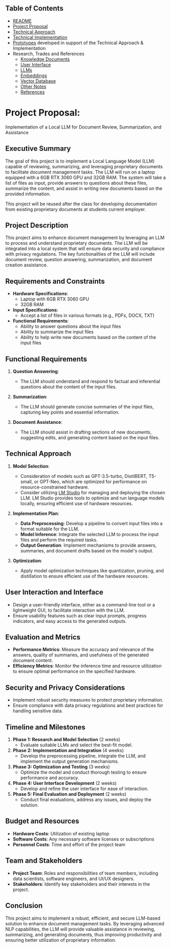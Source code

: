 ## Table of Contents

 - [README](../README.md)
 - [Project Proposal](project_proposal.md)
 - [Technical Approach](technical_approach.md)
 - [Technical Implementation](../technical_implementation.md)
 - [Prototypes](../Prototypes/README.md) developed in support of the Technical Approach & Implementation
 - Research, Trades and References
   - [Knowledge Documents](knowledge_documents.md)
   - [User Interface](user_interface.md)
   - [LLMs](LLMs.md)
   - [Embeddings](embedding.md)
   - [Vector Database](vectorDB.md)
   - [Other Notes](misc_notes.md)
   - [References](references.md)


# Project Proposal:

Implementation of a Local LLM for Document Review, Summarization, and Assistance



## Executive Summary

The goal of this project is to implement a Local Language Model (LLM) capable of reviewing, summarizing, and leveraging proprietary documents to facilitate document management tasks. The LLM will run on a laptop equipped with a 6GB RTX 3060 GPU and 32GB RAM. The system will take a list of files as input, provide answers to questions about these files, summarize the content, and assist in writing new documents based on the provided information.

This project will be reused after the class for developing documentation from existing proprietary documents at students current employer.

## Project Description

This project aims to enhance document management by leveraging an LLM to process and understand proprietary documents. The LLM will be integrated into a local system that will ensure data security and compliance with privacy regulations. The key functionalities of the LLM will include document review, question answering, summarization, and document creation assistance.

## Requirements and Constraints

-   **Hardware Specifications**:
    -   Laptop with 6GB RTX 3060 GPU
    -   32GB RAM
-   **Input Specifications**:
    -   Accept a list of files in various formats (e.g., PDFs, DOCX, TXT)
-   **Functional Requirements**:
    -   Ability to answer questions about the input files
    -   Ability to summarize the input files
    -   Ability to help write new documents based on the content of the input files

## Functional Requirements

1.  **Question Answering**:
    
    -   The LLM should understand and respond to factual and inferential questions about the content of the input files.
2.  **Summarization**:
    
    -   The LLM should generate concise summaries of the input files, capturing key points and essential information.
3.  **Document Assistance**:
    
    -   The LLM should assist in drafting sections of new documents, suggesting edits, and generating content based on the input files.

## Technical Approach

1.  **Model Selection**:
    
    -   Consideration of models such as GPT-3.5-turbo, DistilBERT, T5-small, or GPT-Neo, which are optimized for performance on resource-constrained hardware.
    -   Consider utilizing [LM Studio](https://lmstudio.ai/) for managing and deploying the chosen LLM. LM Studio provides tools to optimize and run language models locally, ensuring efficient use of hardware resources.
2.  **Implementation Plan**:
    
    -   **Data Preprocessing**: Develop a pipeline to convert input files into a format suitable for the LLM.
    -   **Model Inference**: Integrate the selected LLM to process the input files and perform the required tasks.
    -   **Output Generation**: Implement mechanisms to provide answers, summaries, and document drafts based on the model's output.
3.  **Optimization**:
    
    -   Apply model optimization techniques like quantization, pruning, and distillation to ensure efficient use of the hardware resources.

## User Interaction and Interface

-   Design a user-friendly interface, either as a command-line tool or a lightweight GUI, to facilitate interaction with the LLM.
-   Ensure usability features such as clear input prompts, progress indicators, and easy access to the generated outputs.

## Evaluation and Metrics

-   **Performance Metrics**: Measure the accuracy and relevance of the answers, quality of summaries, and usefulness of the generated document content.
-   **Efficiency Metrics**: Monitor the inference time and resource utilization to ensure optimal performance on the specified hardware.

## Security and Privacy Considerations

-   Implement robust security measures to protect proprietary information.
-   Ensure compliance with data privacy regulations and best practices for handling sensitive data.

## Timeline and Milestones

1.  **Phase 1: Research and Model Selection** (2 weeks)
    -   Evaluate suitable LLMs and select the best-fit model.
2.  **Phase 2: Implementation and Integration** (4 weeks)
    -   Develop the preprocessing pipeline, integrate the LLM, and implement the output generation mechanisms.
3.  **Phase 3: Optimization and Testing** (3 weeks)
    -   Optimize the model and conduct thorough testing to ensure performance and accuracy.
4.  **Phase 4: User Interface Development** (2 weeks)
    -   Develop and refine the user interface for ease of interaction.
5.  **Phase 5: Final Evaluation and Deployment** (2 weeks)
    -   Conduct final evaluations, address any issues, and deploy the solution.

## Budget and Resources

-   **Hardware Costs**: Utilization of existing laptop
-   **Software Costs**: Any necessary software licenses or subscriptions
-   **Personnel Costs**: Time and effort of the project team

## Team and Stakeholders

-   **Project Team**: Roles and responsibilities of team members, including data scientists, software engineers, and UI/UX designers.
-   **Stakeholders**: Identify key stakeholders and their interests in the project.

## Conclusion

This project aims to implement a robust, efficient, and secure LLM-based solution to enhance document management tasks. By leveraging advanced NLP capabilities, the LLM will provide valuable assistance in reviewing, summarizing, and generating documents, thus improving productivity and ensuring better utilization of proprietary information.